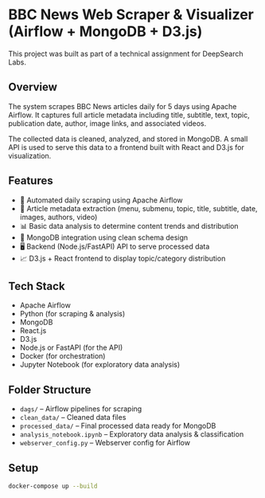 # BBC News Web Scraper & Visualizer (Airflow + MongoDB + D3.js)

This project was built as part of a technical assignment for DeepSearch Labs.

## Overview

The system scrapes BBC News articles daily for 5 days using Apache Airflow. It captures full article metadata including title, subtitle, text, topic, publication date, author, image links, and associated videos.

The collected data is cleaned, analyzed, and stored in MongoDB. A small API is used to serve this data to a frontend built with React and D3.js for visualization.

## Features

- 🔁 Automated daily scraping using Apache Airflow
- 📰 Article metadata extraction (menu, submenu, topic, title, subtitle, date, images, authors, video)
- 📊 Basic data analysis to determine content trends and distribution
- 💾 MongoDB integration using clean schema design
- 🖥️ Backend (Node.js/FastAPI) API to serve processed data
- 📈 D3.js + React frontend to display topic/category distribution

## Tech Stack

- Apache Airflow
- Python (for scraping & analysis)
- MongoDB
- React.js
- D3.js
- Node.js or FastAPI (for the API)
- Docker (for orchestration)
- Jupyter Notebook (for exploratory data analysis)

## Folder Structure

- `dags/` – Airflow pipelines for scraping
- `clean_data/` – Cleaned data files
- `processed_data/` – Final processed data ready for MongoDB
- `analysis_notebook.ipynb` – Exploratory data analysis & classification
- `webserver_config.py` – Webserver config for Airflow

## Setup

```bash
docker-compose up --build
